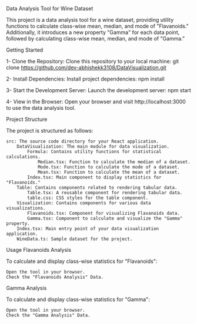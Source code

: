 Data Analysis Tool for Wine Dataset

This project is a data analysis tool for a wine dataset, providing utility functions to calculate class-wise mean, median, and mode of "Flavanoids." Additionally, it introduces a new property "Gamma" for each data point, followed by calculating class-wise mean, median, and mode of "Gamma."

Getting Started

1- Clone the Repository: Clone this repository to your local machine:
git clone https://github.com/dev-abhishekk3108/DataVisualization.git

2- Install Dependencies: Install project dependencies:
npm install

3- Start the Development Server: Launch the development server:
npm start

4- View in the Browser: Open your browser and visit http://localhost:3000 to use the data analysis tool.

Project Structure

The project is structured as follows:

    src: The source code directory for your React application.
        DataVisualization: The main module for data visualization.
            Formula: Contains utility functions for statistical calculations.
                Median.tsx: Function to calculate the median of a dataset.
                Mode.tsx: Function to calculate the mode of a dataset.
                Mean.tsx: Function to calculate the mean of a dataset.
            Index.tsx: Main component to display statistics for "Flavanoids."
        Table: Contains components related to rendering tabular data.
            Table.tsx: A reusable component for rendering tabular data.
            table.css: CSS styles for the table component.
        Visualization: Contains components for various data visualizations.
            Flavanoids.tsx: Component for visualizing Flavanoids data.
            Gamma.tsx: Component to calculate and visualize the "Gamma" property.
        Index.tsx: Main entry point of your data visualization application.
        WineData.ts: Sample dataset for the project.

Usage
Flavanoids Analysis

To calculate and display class-wise statistics for "Flavanoids":

    Open the tool in your browser.
    Check the "Flavanoids Analysis" Data.

Gamma Analysis

To calculate and display class-wise statistics for "Gamma":

    Open the tool in your browser.
    Check the "Gamma Analysis" Data.
